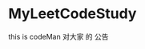 <!--
 * @Author: zhangchenhui@chtwm.com zhangchenhui@chtwm.com
 * @Date: 2024-06-02 16:53:45
 * @LastEditors: zhangchenhui@chtwm.com zhangchenhui@chtwm.com
 * @LastEditTime: 2024-07-09 18:03:02
 * @FilePath: /MyLeetCodeStudy/README.md
 * @Description: 这是默认设置,请设置`customMade`, 打开koroFileHeader查看配置 进行设置: https://github.com/OBKoro1/koro1FileHeader/wiki/%E9%85%8D%E7%BD%AE
-->
# MyLeetCodeStudy

this is codeMan 对大家 的 公告
